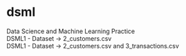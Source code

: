# dsml
Data Science and Machine Learning Practice<br>
DSML1 - Dataset -> 2_customers.csv <br>
DSML1 - Dataset -> 2_customers.csv and 3_transactions.csv <br>
